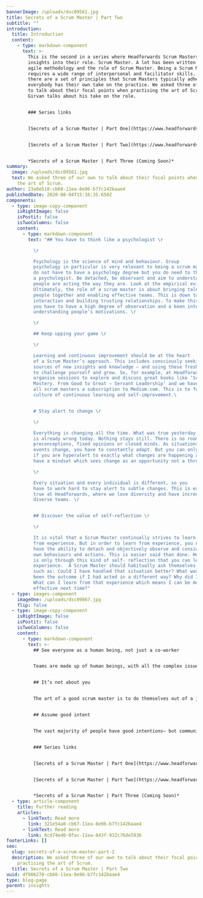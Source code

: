 ```yaml
---
bannerImage: /uploads/dsc09561.jpg
title: Secrets of a Scrum Master | Part Two
subtitle: ""
introduction:
  title: Introduction
  content:
    - type: markdown-component
      text: >-
        This is the second in a series where Headforwards Scrum Masters reveal
        insights into their role. Scrum Master. A lot has been written about
        agile methodology and the role of Scrum Master. Being a Scrum Master
        requires a wide range of interpersonal and facilitator skills. While
        there are a set of principles that Scrum Masters typically adhere to,
        everybody has their own take on the practice. We asked three of our own
        to talk about their focal points when practising the art of Scrum. Craig
        Girvan talks about his take on the role.


        ### Series links


        [Secrets of a Scrum Master | Part One](https://www.headforwards.com/insights/secrets-of-a-scrum-master-part-1/)


        [Secrets of a Scrum Master | Part Two](https://www.headforwards.com/insights/secrets-of-a-scrum-master-part-2/)


        *Secrets of a Scrum Master | Part Three (Coming Soon)*
summary:
  image: /uploads/dsc09561.jpg
  text: We asked three of our own to talk about their focal points when practising
    the art of Scrum.
author: 23a8e510-cb68-11ea-8e96-b7fc142baae4
publishedDate: 2020-08-04T15:16:35.650Z
components:
  - type: image-copy-component
    isRightImage: false
    isPostit: false
    isTwoColumns: false
    content:
      - type: markdown-component
        text: "## You have to think like a psychologist \r

          \r

          Psychology is the science of mind and behaviour. Group
          psychology in particular is very relevant to being a scrum master. You
          do not have to have a psychology degree but you do need to think like
          a psychologist. Be detached, be observant and aim to understand why
          people are acting the way they are. Look at the empirical evidence.
          Ultimately, the role of a scrum master is about bringing talented
          people together and enabling effective teams. This is down to human
          interaction and building trusting relationships. To make this happen,
          you have to have a high degree of observation and a keen interest in
          understanding people’s motivations. \r

          \r

          ## Keep upping your game \r

          \r

          Learning and continuous improvement should be at the heart
          of a Scrum Master’s approach. This includes consciously seeking out
          sources of new insights and knowledge – and using these fresh insights
          to challenge yourself and grow. So, for example, at Headforwards we
          organise sessions to explore and discuss great books like ‘Scrum
          Mastery. From Good to Great – Servant Leadership’ and we have given
          all scrum masters a subscription to Medium.com. This is to foster a
          culture of continuous learning and self-improvement.\ 


          # Stay alert to change \r

          \r

          Everything is changing all the time. What was true yesterday
          is already wrong today. Nothing stays still. There is no room for
          preconceptions, fixed opinions or closed minds. As situations and
          events change, you have to constantly adapt. But you can only do that
          if you are hyperalert to exactly what changes are happening and if you
          have a mindset which sees change as an opportunity not a threat.  \r

          \r

          Every situation and every individual is different, so you
          have to work hard to stay alert to subtle changes. This is especially
          true at Headforwards, where we love diversity and have incredibly
          diverse teams. \r


          ## Discover the value of self-reflection \r

          \r

          It is vital that a Scrum Master continually strives to learn
          from experience. But in order to learn from experience, you need to
          have the ability to detach and objectively observe and consider your
          own behaviours and actions. This is easier said than done. However, it
          is only through this kind of self- reflection that you can learn from
          experience.  A Scrum Master should habitually ask themselves questions
          such as: Could I have handled that situation better? What would have
          been the outcome if I had acted in a different way? Why did I do that?
          What can I learn from that experience which means I can be more
          effective next time?"
  - type: images-component
    imageOne: /uploads/dsc09867.jpg
    flip: false
  - type: image-copy-component
    isRightImage: false
    isPostit: false
    isTwoColumns: false
    content:
      - type: markdown-component
        text: >-
          ## See everyone as a human being, not just a co-worker


          Teams are made up of human beings, with all the complex issues we all have to deal with in our everyday lives – sometimes joyous, sometimes stressful or traumatic. Work is only part of the whole for anyone. And you can only really get the best out of someone in a work environment if you are also conscious of and sensitive to the myriad of other factors that may be influencing them or having an impact on their performance. Allow the humans to come to work, not just the professional facade.  As a Scrum Master you should take an interest in the whole person, not only their work persona. A Scrum Master should see their role as helping everyone in their team to live their best life – not just deliver work. That way, they will bring out the best in everyone.


          ## It’s not about you


          The art of a good scrum master is to do themselves out of a job. It is about being the catalyst that empowers your team to perform at its best. There is no place for ego. Do not fall into the trap of telling people what to do. Ask open-ended questions. Encourage people to think for themselves. 


          ## Assume good intent


          The vast majority of people have good intentions– but communications are fallible. It is always far too easy to misinterpret what someone means and see it as being negative, critical or threatening, when in fact that was not what they intended. This is especially true in communications such as texts and emails. One simple way of avoiding this trap is to always assume that someone has positive intentions in what they are saying or doing. OK, they may not be executing it in the best possible way – but if you remind yourself that their intentions are good, this will stop you going off on a negative spiral and it will mean that you can focus on the positive. 


          ### Series links


          [Secrets of a Scrum Master | Part One](https://www.headforwards.com/insights/secrets-of-a-scrum-master-part-1/)


          [Secrets of a Scrum Master | Part Two](https://www.headforwards.com/insights/secrets-of-a-scrum-master-part-2/)


          *Secrets of a Scrum Master | Part Three (Coming Soon)*
  - type: article-component
    title: Further reading
    articles:
      - linkText: Read more
        link: 321e54a0-cb67-11ea-8e96-b7fc142baae4
      - linkText: Read more
        link: 0cd74ed0-0fac-11ea-843f-932c76de5936
footerLinks: []
seo:
  slug: secrets-of-a-scrum-master-part-2
  description: We asked three of our own to talk about their focal points when
    practising the art of Scrum.
  title: Secrets of a Scrum Master | Part Two
uuid: df986270-cb66-11ea-8e96-b7fc142baae4
type: blog-page
parent: insights
---
```

